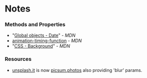 # Notes

### Methods and Properties

- "[Global objects - Date](https://developer.mozilla.org/en-US/docs/Web/JavaScript/Reference/Global_Objects/Date)" - _MDN_
- [animation-timing-function](https://developer.mozilla.org/en-US/docs/Web/CSS/animation-timing-function) - _MDN_
- "[CSS - Background](https://developer.mozilla.org/en-US/docs/Web/CSS/background)" - _MDN_

### Resources
- [unsplash.it](https://unsplash.it) is now [picsum.photos](https://picsum.photos/) also providing 'blur' params.